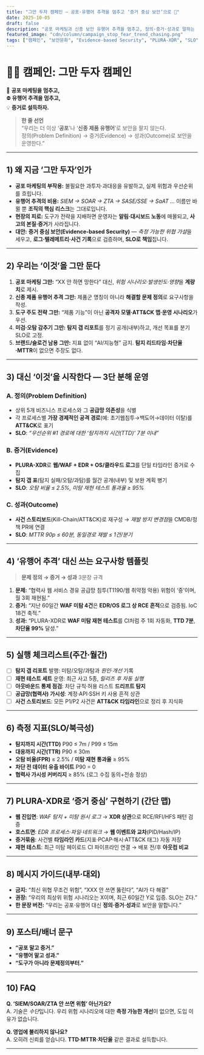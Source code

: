 ```yaml
---
title: "그만 두자 캠페인 — 공포·유행어 추격을 멈추고 ‘증거 중심 보안’으로 🛑"
date: 2025-10-05
draft: false
description: "공포 마케팅과 신종 보안 유행어 추격을 멈추고, 정의·증거·성과로 말하는 ‘증거 중심 보안’ 캠페인. PLURA-XDR 기반 실행 체크리스트·측정지표 포함."
featured_image: "cdn/column/campaign_stop_fear_trend_chasing.png"
tags: ["캠페인", "보안문화", "Evidence-based Security", "PLURA-XDR", "SLO", "공급망 보안"]
---
```


# 🕵️‍♂️ 캠페인: 그만 두자 캠페인

🛑 **공포 마케팅을 멈추고,**  
⛔ **유행어 추격을 멈추고,**  
💡 **증거로 설득하자.**  

> **한 줄 선언**  
> “우리는 더 이상 ‘**공포**’나 ‘**신종 제품 유행어**’로 보안을 팔지 않는다.  
> 정의(Problem Definition) → 증거(Evidence) → 성과(Outcome)로 보안을 운영한다.”

---

## 1) 왜 지금 ‘그만 두자’인가

* **공포 마케팅의 부작용:** 불필요한 과투자·과대응을 유발하고, 실제 위험과 우선순위를 흐립니다.
* **유행어 추격의 비용:** *SIEM → SOAR → ZTA → SASE/SSE → SaAT …* 이름만 바뀔 뿐 **조직의 핵심 리스크**는 그대로입니다.
* **현장의 피로:** 도구가 전략을 지배하면 운영자는 **알림·대시보드 노동**에 매몰되고, **사고의 본질·증거**가 사라집니다.
* **대안:** **증거 중심 보안(Evidence-based Security)** — *측정 가능한 위협 가설*을 세우고, **로그·텔레메트리·사건 기록**으로 검증하며, **SLO로 책임**집니다.

---

## 2) 우리는 ‘이것’을 그만 둔다

1. **공포 마케팅 그만:** “XX 안 하면 망한다” 대신, *위험 시나리오·발생빈도·영향*을 **계량치**로 제시.
2. **신종 제품 유행어 추격 그만:** 제품군 명칭이 아니라 **해결할 문제 정의**로 요구사항을 작성.
3. **도구 주도 전략 그만:** “제품 기능”이 아닌 **공격자 모델·ATT&CK 맵·운영 시나리오**가 우선.
4. **미검·오탐 감추기 그만:** **탐지 갭 리포트**를 정기 공개(내부)하고, 개선 목표를 분기 SLO로 고정.
5. **브랜드/슬로건 남용 그만:** 지표 없이 “AI/지능형” 금지. **탐지 리드타임·차단율·MTTR**이 없으면 주장도 없다.

---

## 3) 대신 ‘이것’을 시작한다 — 3단 분해 운영

### A. **정의(Problem Definition)**

* 상위 5개 비즈니스 프로세스와 그 **공급망 의존성**을 식별
* 각 프로세스별 **가장 경제적인 공격 경로**(예: 초기웹침투→백도어→데이터 이탈)를 **ATT&CK**로 표기
* **SLO**: *“우선순위 #1 경로에 대한 ‘탐지까지 시간(TTD)’ 7분 이내”*

### B. **증거(Evidence)**

* **PLURA-XDR**로 **웹/WAF + EDR + OS/클라우드 로그**를 단일 타임라인 증거로 수집
* **탐지 갭 표**(탐지 실패/오탐/과탐)를 월간 공개(내부) 및 보완 계획 병기
* **SLO**: *오탐 비율 ≤ 2.5%, 미탐 재현 테스트 통과율 ≥ 95%*

### C. **성과(Outcome)**

* **사건 스토리보드**(Kill-Chain/ATT&CK)로 재구성 → *재발 방지 변경점*을 CMDB/정책 PR에 연결
* **SLO**: *MTTR 90p ≤ 60분, 동일경로 재발 ≤ 1건/분기*

---

## 4) ‘유행어 추격’ 대신 쓰는 요구사항 템플릿

> **문제 정의 → 증거 → 성과** 3문장 규격

1. **문제:** “협력사 웹 서비스 경유 공급망 침투(T1190/웹 취약점 악용) 위험이 ‘중’이며, 월 3회 재현됨.”
2. **증거:** “지난 60일간 **WAF 미탐 4건**은 **EDR/OS 로그 상 RCE 흔적**으로 검증됨. IoC 18건 축적.”
3. **성과:** “PLURA-XDR로 **WAF 미탐 재현 테스트**를 CI처럼 주 1회 자동화, **TTD 7분**, **차단율 99%** 달성.”

---

## 5) 실행 체크리스트(주간·월간)

* [ ] **탐지 갭 리포트** 발행: 미탐/오탐/과탐과 *원인·개선* 기록
* [ ] **재현 테스트 세트** 운영: 최근 사고 5종, *릴리즈 후 자동 실행*
* [ ] **아웃바운드 통제 점검**: 차단 규칙·허용 리스트 **드리프트 탐지**
* [ ] **공급망(협력사) 가시성**: 계정·API·SSH 키 사용 흔적 상관
* [ ] **사건 스토리보드**: 모든 P1/P2 사건은 **ATT&CK 타임라인**으로 정리 후 지식화

---

## 6) 측정 지표(SLO/북극성)

* **탐지까지 시간(TTD)** P90 ≤ 7m / P99 ≤ 15m
* **대응까지 시간(TTR)** P90 ≤ 30m
* **오탐 비율(FPR)** ≤ 2.5% / **미탐 재현 통과율** ≥ 95%
* **차단 전 데이터 유출 바이트** P90 = 0
* **협력사 가시성 커버리지** ≥ 85% (로그 수집 동의+전송 정상)

---

## 7) PLURA-XDR로 ‘증거 중심’ 구현하기 (간단 맵)

* **웹 진입면**: *WAF 탐지 + 미탐 원시 로그* → **XDR 상관**으로 RCE/RFI/HFS 패턴 검증
* **호스트면**: *EDR 프로세스·파일·네트워크* → **웹 이벤트와 교차**(PID/Hash/IP)
* **증거묶음**: 사건별 **타임라인 카드**(지표·PCAP·해시·ATT&CK 태그) 자동 저장
* **재현 테스트**: 최근 미탐 페이로드 CI 파이프라인 연결 → 배포 전/후 **아웃컴 비교**

---

## 8) 메시지 가이드(내부·대외)

* **금지:** “최신 위협 무조건 위험”, “XXX 안 쓰면 뚫린다”, “AI가 다 해결”
* **권장:** “우리의 최상위 위험 시나리오는 X이며, 최근 60일간 Y로 입증. SLO는 Z다.”
* **한 문장 버전:** “우리는 공포·유행어 대신 **정의·증거·성과**로 보안을 말합니다.”

---

## 9) 포스터/배너 문구

* **“공포 말고 증거.”**
* **“유행어 말고 성과.”**
* **“도구가 아니라 문제정의부터.”**

---

## 10) FAQ 

**Q. ‘SIEM/SOAR/ZTA 안 쓰면 위험’ 아닌가요?**  
A. 기술은 *수단*입니다. 우리 위험 시나리오에 대한 **측정 가능한 개선**이 없으면, 도입 이유가 없습니다.

**Q. 영업에 불리하지 않나요?**  
A. 오히려 신뢰를 얻습니다. **TTD·MTTR·차단율** 같은 결과로 설득합니다.

---

